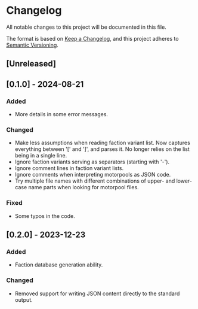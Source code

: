 # Changelog

All notable changes to this project will be documented in this file.

The format is based on [Keep a Changelog](https://keepachangelog.com/en/1.0.0/),
and this project adheres to [Semantic Versioning](https://semver.org/spec/v2.0.0.html).


## [Unreleased]


## [0.1.0] - 2024-08-21

### Added
- More details in some error messages.

### Changed
- Make less assumptions when reading faction variant list. Now captures everything between '[' and ']', and parses it. No longer relies on the list being in a single line.
- Ignore faction variants serving as separators (starting with '-').
- Ignore comment lines in faction variant lists.
- Ignore comments when interpreting motorpools as JSON code.
- Try multiple file names with different combinations of upper- and lower-case name parts when looking for motorpool files.

### Fixed
- Some typos in the code.


## [0.2.0] - 2023-12-23

### Added
- Faction database generation ability.

### Changed
- Removed support for writing JSON content directly to the standard output.
